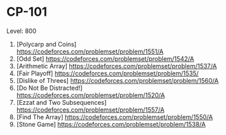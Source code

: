 # CP-101
Level: 800
1. [Polycarp and Coins] https://codeforces.com/problemset/problem/1551/A
2. [Odd Set] https://codeforces.com/problemset/problem/1542/A
3. [Arithmetic Array] https://codeforces.com/problemset/problem/1537/A
4. [Fair Playoff] https://codeforces.com/problemset/problem/1535/
5. [Dislike of Threes] https://codeforces.com/problemset/problem/1560/A
6. [Do Not Be Distracted!] https://codeforces.com/problemset/problem/1520/A
7. [Ezzat and Two Subsequences] https://codeforces.com/problemset/problem/1557/A
8. [Find The Array] https://codeforces.com/problemset/problem/1550/A
9. [Stone Game] https://codeforces.com/problemset/problem/1538/A